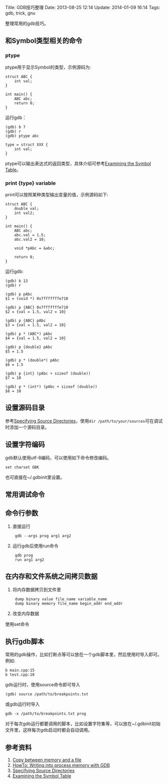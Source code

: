Title: GDB技巧整理
Date: 2013-08-25 12:14
Update: 2014-01-09 16:14
Tags: gdb, trick, gnu

[1]: https://sourceware.org/gdb/onlinedocs/gdb/Source-Path.html "gdb Specifying Source Directories"
[2]: https://sourceware.org/gdb/onlinedocs/gdb/Symbols.html "gdb Examining the Symbol Table"

整理常用的gdb技巧。

## 和Symbol类型相关的命令
### ptype
ptype用于显示Symbol的类型，示例源码为:

    struct ABC {
        int val;
    }

    int main() {
        ABC abc;
        return 0;
    }

运行gdb：

    (gdb) b 7
    (gdb) r
    (gdb) ptype abc

    type = struct XXX {
        int val;
    }

ptype可以输出表达式的返回类型，具体介绍可参考[Examining the Symbol Table][2]。

### print {type} variable
print可以按照某种类型输出变量的值，示例源码如下:

    struct ABC {
        double val;
        int val2;
    }

    int main() {
        ABC abc;
        abc.val = 1.5;
        abc.val2 = 10;

        void *pAbc = &abc;

        return 0;
    }

运行gdb:

    (gdb) b 13
    (gdb) r

    (gdb) p pAbc
    $1 = (void *) 0x7fffffffe710

    (gdb) p {ABC} 0x7fffffffe710
    $2 = {val = 1.5, val2 = 10}

    (gdb) p {ABC} pAbc
    $3 = {val = 1.5, val2 = 10}

    (gdb) p * (ABC*) pAbc
    $4 = {val = 1.5, val2 = 10}

    (gdb) p {double} pAbc
    $5 = 1.5

    (gdb) p * (double*) pAbc
    $6 = 1.5

    (gdb) p {int} (pAbc + sizeof (double))
    $7 = 10

    (gdb) p * (int*) (pAbc + sizeof (double))
    $8 = 10

## 设置源码目录
参考[Specifying Source Directories][1]，使用`dir /path/to/your/sources`可在调试时添加一个源码目录。

## 设置字符编码

gdb默认使用utf-8编码，可以使用如下命令修改编码。

    set charset GBK
    
也可直接在~/.gdbinit里设置。

## 常用调试命令

## 命令行参数

1. 直接运行

        gdb --args prog arg1 arg2

2. 运行gdb后使用run命令

        gdb prog
        run arg1 arg2

## 在内存和文件系统之间拷贝数据

1. 将内存数据拷贝到文件里

        dump binary value file_name variable_name
        dump binary memory file_name begin_addr end_addr 

2. 改变内存数据

使用set命令

## 执行gdb脚本

常用的gdb操作，比如打断点等可以放在一个gdb脚本里，然后使用时导入即可。例如:

    b main.cpp:15
    b test.cpp:18

gdb运行时，使用source命令即可导入

    (gdb) source /path/to/breakpoints.txt

或gdb运行时导入

    gdb -x /path/to/breakpoints.txt prog

对于每次gdb运行都要调用的脚本，比如设置字符集等，可以放在~/.gdbinit初始文件里，这样每次gdb启动时都会自动调用。

## 参考资料

1. [Copy between memory and a file](http://www.linuxtopia.org/online_books/redhat_linux_debugging_with_gdb/dump-restore-files.html)
2. [HowTo: Writing into process memory with GDB](https://isisblogs.poly.edu/2011/04/26/gdb-tricks/)
3. [Specifying Source Directories][1]
4. [Examining the Symbol Table][2]

